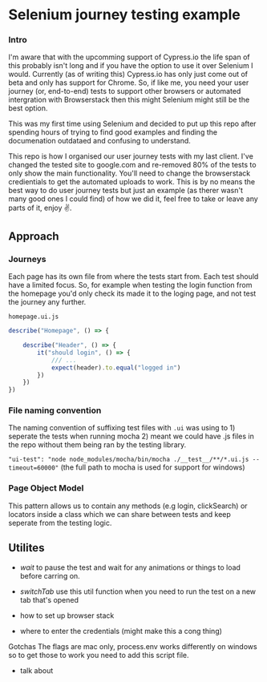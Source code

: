 # Selenium journey testing example

### Intro
I'm aware that with the upcomming support of Cypress.io the life span of this probably isn't long and if you have the option to use it over Selenium I would. Currently (as of writing this) Cypress.io has only just come out of beta and only has support for Chrome. So, if like me, you need your user journey (or, end-to-end) tests to support other browsers or automated intergration with Browserstack then this might Selenium might still be the best option.

This was my first time using Selenium and decided to put up this repo after spending hours of trying to find good examples and finding the documenation outdataed and confusing to understand.

This repo is how I organised our user journey tests with my last client. I've changed the tested site to google.com and re-removed 80% of the tests to only show the main functionality. You'll need to change the browserstack credientials to get the automated uploads to work. This is by no means the best way to do user journey tests but just an example (as therer wasn't many good ones I could find) of how we did it, feel free to take or leave any parts of it, enjoy ✌️.

## Approach

### Journeys
Each page has its own file from where the tests start from. Each test should have a limited focus. So, for example when testing the login function from the homepage you'd only check its made it to the loging page, and not test the journey any further.

`homepage.ui.js`

```js
describe("Homepage", () => {

    describe("Header", () => {
        it("should login", () => {
            /// ...
            expect(header).to.equal("logged in")
        })
    })
})
```

### File naming convention
The naming convention of suffixing test files with `.ui` was using to 1) seperate the tests when running mocha 2) meant we could have .js files in the repo without them being ran by the testing library.

`"ui-test": "node node_modules/mocha/bin/mocha ./__test__/**/*.ui.js --timeout=60000"` (the full path to mocha is used for support for windows)

### Page Object Model
This pattern allows us to contain any methods (e.g login, clickSearch) or locators inside a class which we can share between tests and keep seperate from the testing logic.

## Utilites
- *wait* to pause the test and wait for any animations or things to load before carring on.
- *switchTab* use this util function when you need to run the test on a new tab that's opened


- how to set up browser stack
- where to enter the  credentials (might make this a cong thing)


Gotchas
The flags are mac only, process.env works differently on windows so to get those to work you need to add this script file.


- talk about